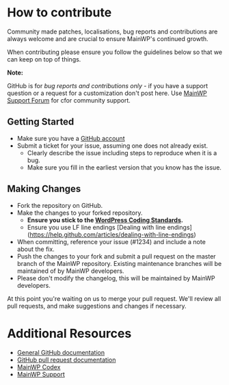 # How to contribute

Community made patches, localisations, bug reports and contributions are always welcome and are crucial to ensure MainWP's continued growth.

When contributing please ensure you follow the guidelines below so that we can keep on top of things.

__Note:__ 

GitHub is for *bug reports and contributions only* - if you have a support question or a request for a customization don't post here. Use [MainWP Support Forum](https://mainwp.com/forum/) for cfor community support.

## Getting Started

* Make sure you have a [GitHub account](https://github.com/signup/free)
* Submit a ticket for your issue, assuming one does not already exist.
  * Clearly describe the issue including steps to reproduce when it is a bug.
  * Make sure you fill in the earliest version that you know has the issue.

## Making Changes

* Fork the repository on GitHub.
* Make the changes to your forked repository.
  * **Ensure you stick to the [WordPress Coding Standards](http://codex.wordpress.org/WordPress_Coding_Standards).**
  * Ensure you use LF line endings [Dealing with line endings] (https://help.github.com/articles/dealing-with-line-endings)
* When committing, reference your issue (#1234) and include a note about the fix.
* Push the changes to your fork and submit a pull request on the master branch of the MainWP repository. Existing maintenance branches will be maintained of by MainWP developers.
* Please don't modify the changelog, this will be maintained by MainWP developers.

At this point you're waiting on us to merge your pull request. We'll review all pull requests, and make suggestions and changes if necessary.

# Additional Resources

* [General GitHub documentation](http://help.github.com/)
* [GitHub pull request documentation](http://help.github.com/send-pull-requests/)
* [MainWP Codex](http://codex.mainwp.com/)
* [MainWP Support](https://mainwp.com/forum/)
